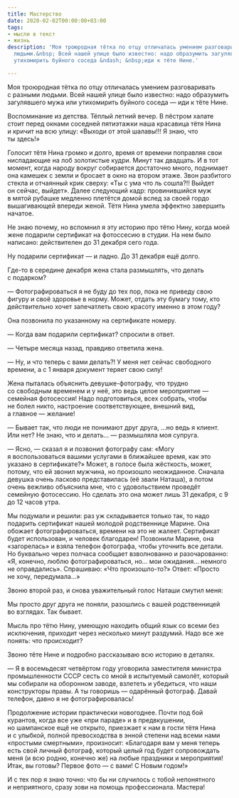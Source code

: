```yaml
---
title: Мастерство
date: 2020-02-02T00:00:00+03:00
tags:
- мысли в текст
- жизнь
description: 'Моя троюродная тётка по отцу отличалась умением разговаривать с разными
  людьми.&nbsp; Всей нашей улице было известно: надо образумить загулявшего мужа или
  утихомирить буйного соседа &ndash; &nbsp;иди к тёте Нине.'

---
```

Моя троюродная тётка по&nbsp;отцу отличалась умением разговаривать с&nbsp;разными людьми. Всей нашей улице было известно: надо образумить загулявшего мужа или утихомирить буйного соседа&nbsp;&mdash; иди к&nbsp;тёте Нине.

Воспоминание из&nbsp;детства. Тёплый летний вечер. В&nbsp;пёстром халате стоит перед окнами соседней пятиэтажки наша красавица тётя Нина и&nbsp;кричит на&nbsp;всю улицу: &laquo;Выходи от&nbsp;этой шалавы!!! Я&nbsp;знаю, что ты&nbsp;здесь!&raquo; 

Голосит тётя Нина громко и&nbsp;долго, время от&nbsp;времени поправляя свои ниспадающие на&nbsp;лоб золотистые кудри. Минут так двадцать. И&nbsp;в&nbsp;тот момент, когда народу вокруг собирается достаточно много, поднимает она камешек с&nbsp;земли и&nbsp;бросает в&nbsp;окно на&nbsp;втором этаже. Звон разбитого стекла и&nbsp;отчаянный крик сверху: &laquo;Ты&nbsp;с&nbsp;ума что&nbsp;ль сошла?!! Выйдет он&nbsp;сейчас, выйдет&raquo;. Далее следующий кадр: провинившийся муж в&nbsp;мятой рубашке медленно плетётся домой вслед за&nbsp;своей гордо вышагивающей впереди женой. Тётя Нина умела эффектно завершить начатое. 

Не&nbsp;знаю почему, но&nbsp;вспомнил я&nbsp;эту историю про тётю Нину, когда моей жене подарили сертификат на&nbsp;фотоссесию в&nbsp;студии. На&nbsp;нем было написано: действителен до&nbsp;31 декабря сего года. 

Ну&nbsp;подарили сертификат&nbsp;&mdash; и&nbsp;ладно. До&nbsp;31 декабря ещё долго.

<nobr>Где-то</nobr> в&nbsp;середине декабря жена стала размышлять, что делать с&nbsp;подарком?

&mdash;&nbsp;Фотографироваться я&nbsp;не&nbsp;буду до&nbsp;тех пор, пока не&nbsp;приведу свою фигуру и&nbsp;своё здоровье в&nbsp;норму. Может, отдать эту бумагу тому, кто действительно хочет запечатлеть свою красоту именно в&nbsp;этом году? 

Она позвонила по&nbsp;указанному на&nbsp;сертификате номеру.

&mdash;&nbsp;Когда вам подарили сертификат? спросили в&nbsp;ответ.

&mdash;&nbsp;Четыре месяца назад, правдиво ответила жена.

&mdash;&nbsp;Ну, и&nbsp;что теперь с&nbsp;вами делать?! У&nbsp;меня нет сейчас свободного времени, а&nbsp;с&nbsp;1 января документ теряет свою силу! 

Жена пыталась объяснить <nobr>девушке-фотографу</nobr>, что трудно со&nbsp;свободным временем и&nbsp;у&nbsp;неё, это ведь целое мероприятие&nbsp;&mdash; семейная фотосессия! Надо подготовиться, всех собрать, чтобы не&nbsp;болел никто, настроение соответствующее, внешний вид, а&nbsp;главное&nbsp;&mdash; желание! 

&mdash;&nbsp;Бывает так, что люди не&nbsp;понимают друг друга, &hellip;но ведь я&nbsp;клиент. Или нет? Не&nbsp;знаю, что и&nbsp;делать&hellip; &mdash;&nbsp;размышляла моя супруга. 

&mdash;&nbsp;Ясно,&nbsp;&mdash; сказал я&nbsp;и&nbsp;позвонил фотографу сам: &laquo;Могу я&nbsp;воспользоваться вашими услугами в&nbsp;ближайшее время, как это указано в&nbsp;сертификате?&raquo; Может, в&nbsp;голосе была жёсткость, может, потому, что ей&nbsp;звонил мужчина, но&nbsp;произошло неожиданное. Сначала девушка очень ласково представилась (её&nbsp;звали Наташа), а&nbsp;потом очень вежливо объяснила мне, что с&nbsp;удовольствием проведёт семейную фотосессию. Но&nbsp;сделать это она может лишь 31 декабря, с&nbsp;9 до&nbsp;12 часов утра.

Мы&nbsp;подумали и&nbsp;решили: раз уж&nbsp;складывается только так, то&nbsp;надо подарить сертификат нашей молодой родственнице Марине. Она обожает фотографироваться, времени на&nbsp;это не&nbsp;жалеет. Сертификат будет использован, и&nbsp;человек благодарен! Позвонили Марине, она &laquo;загорелась&raquo; и&nbsp;взяла телефон фотографа, чтобы уточнить все детали. Но&nbsp;буквально через полчаса сообщает взволнованно и&nbsp;разочарованно: &laquo;Я, конечно, люблю фотографироваться, но&hellip; мои ожидания&hellip; немного не&nbsp;оправдались&raquo;. Спрашиваю: &laquo;Что <nobr>произошло-то</nobr>?&raquo; Ответ: &laquo;Просто не&nbsp;хочу, передумала&hellip;&raquo; 

Звоню второй раз, и&nbsp;снова уважительный голос Наташи смутил меня:

Мы&nbsp;просто друг друга не&nbsp;поняли, разошлись с&nbsp;вашей родственницей во&nbsp;взглядах. Так бывает. 

Мысль про тётю Нину, умеющую находить общий язык со&nbsp;всеми без исключения, приходит через несколько минут раздумий. Надо все&nbsp;же понять: что происходит?

Звоню тёте Нине и&nbsp;подробно рассказываю всю историю в&nbsp;деталях.

&mdash;&nbsp;Я&nbsp;в&nbsp;восемьдесят четвёртом году уговорила заместителя министра промышленности СССР сесть со&nbsp;мной в&nbsp;испытуемый самолёт, который мы&nbsp;собирали на&nbsp;оборонном заводе, взлететь и&nbsp;убедиться, что наши конструкторы правы. А&nbsp;ты&nbsp;говоришь&nbsp;&mdash; одарённый фотограф. Давай телефон, давно я&nbsp;не&nbsp;фотографировалась! 

Продолжение истории практически новогоднее. Почти под бой курантов, когда все уже &laquo;при параде&raquo; и&nbsp;в&nbsp;предвкушении, но&nbsp;шампанское ещё не&nbsp;открыто, приезжает к&nbsp;нам в&nbsp;гости тётя Нина и&nbsp;с&nbsp;улыбкой, полной превосходства в&nbsp;энной степени над всеми нами &laquo;простыми смертными&raquo;, произносит: &laquo;Благодаря вам у&nbsp;меня теперь есть свой личный фотограф, который целый год будет сопровождать меня (и&nbsp;всю родню, конечно&nbsp;же) на&nbsp;любые праздники и&nbsp;мероприятия! Итак, вы&nbsp;готовы? Первое фото&nbsp;&mdash; с&nbsp;вами! С&nbsp;Новым годом!&raquo;

И&nbsp;с&nbsp;тех пор я&nbsp;знаю точно: что&nbsp;бы ни&nbsp;случилось с&nbsp;тобой непонятного и&nbsp;неприятного, сразу зови на&nbsp;помощь профессионала. Мастера!
